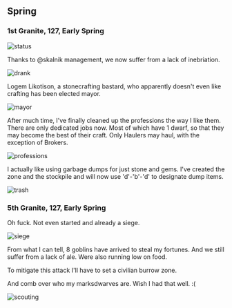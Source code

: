 Spring
------

### 1st Granite, 127, Early Spring

![status](http://cl.ly/image/1a0F0j1G3T41/20140830222357208.png)

Thanks to @skalnik management, we now suffer from a lack of inebriation.

![drank](http://cl.ly/image/3o2w3q0m190v/20140830223605866.png)

Logem Likotison, a stonecrafting bastard, who apparently doesn't even like
crafting has been elected mayor.

![mayor](http://cl.ly/image/1j3Z1D2z0Q2a/20140830230011234.png)

After much time, I've finally cleaned up the professions the way I like them.
There are only dedicated jobs now. Most of which have 1 dwarf, so that they may
become the best of their craft. Only Haulers may haul, with the exception of
Brokers.

![professions](http://cl.ly/image/1y3P0a2L0w27/20140901185126705.png)

I actually like using garbage dumps for just stone and gems. I've created the
zone and the stockpile and will now use 'd'-'b'-'d' to designate dump items.

![trash](http://cl.ly/image/2S3e2O3D0V2s/20140901185709678.png)

### 5th Granite, 127, Early Spring

Oh fuck. Not even started and already a siege.

![siege](http://cl.ly/image/1Y3I012Y3z2M/2014090119011484.png)

From what I can tell, 8 goblins have arrived to steal my fortunes. And we still
suffer from a lack of ale. Were also running low on food.

To mitigate this attack I'll have to set a civilian burrow zone.

And comb over who my marksdwarves are. Wish I had that well. :(

![scouting](http://cl.ly/image/241i1p0F2Y1L/20140901190403124.png)
